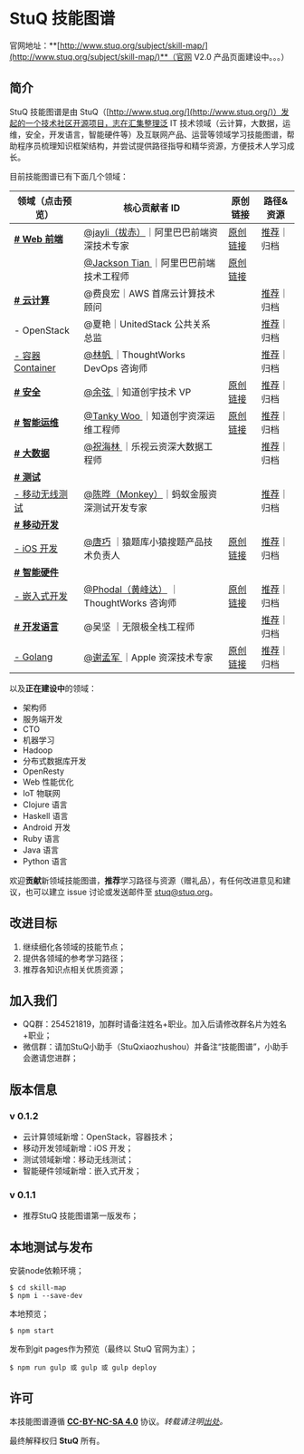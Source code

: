 # StuQ 技能图谱
官网地址：**[http://www.stuq.org/subject/skill-map/](http://www.stuq.org/subject/skill-map/)**（官网 V2.0 产品页面建设中。。。）

## 简介

StuQ 技能图谱是由 StuQ（[http://www.stuq.org/](http://www.stuq.org/)）发起的一个技术社区开源项目，志在汇集整理泛 IT 技术领域（云计算，大数据，运维，安全，开发语言，智能硬件等）及互联网产品、运营等领域学习技能图谱，帮助程序员梳理知识框架结构，并尝试提供路径指导和精华资源，方便技术人学习成长。

目前技能图谱已有下面几个领域：

**领域**（点击预览）| **核心贡献者 ID** | **原创链接** |**路径&资源**
------- | ---- | ---- | ---- | 
[**# Web 前端**](https://github.com/TeamStuQ/skill-map/blob/master/data/frontEnd.md)|[@jayli（拔赤）](https://github.com/jayli/)｜阿里巴巴前端资深技术专家|[原创链接](https://github.com/jayli/jayli.github.com/issues/16)|[推荐](https://github.com/TeamStuQ/skill-map/issues/9)｜归档
||[@Jackson Tian ](https://github.com/JacksonTian)｜阿里巴巴前端技术工程师|[原创链接](https://github.com/JacksonTian/fks)|
[**# 云计算**](https://github.com/TeamStuQ/skill-map/blob/master/data/cloudComputing.md)|@费良宏｜AWS 首席云计算技术顾问||[推荐](https://github.com/TeamStuQ/skill-map/issues/11)｜归档
|- OpenStack|@夏艳｜UnitedStack 公共关系总监||[推荐](https://github.com/TeamStuQ/skill-map/issues/19)｜归档
[- 容器 Container](https://github.com/TeamStuQ/skill-map/blob/master/data/Container.md)|[@林帆 ](https://github.com/linfan)｜ThoughtWorks DevOps 咨询师||[推荐](https://github.com/TeamStuQ/skill-map/issues/20)｜归档
[**# 安全**](https://github.com/TeamStuQ/skill-map/blob/master/data/security.md)|[@余弦 ](https://github.com/evilcos) ｜知道创宇技术 VP|[原创链接](http://blog.knownsec.com/Knownsec_RD_Checklist/v3.0.html)|[推荐](https://github.com/TeamStuQ/skill-map/issues/13)｜归档
[**# 智能运维**](https://github.com/TeamStuQ/skill-map/blob/master/data/IOAM.md)|[@Tanky Woo ](https://github.com/tankywoo)｜知道创宇资深运维工程师|[原创链接](http://blog.knownsec.com/2015/03/how-many-basic-skills-should-a-operation-and-maintenance-engineer-get/)|[推荐](https://github.com/TeamStuQ/skill-map/issues/10)｜归档
[**# 大数据**](https://github.com/TeamStuQ/skill-map/blob/master/data/big-data.md)|[@祝海林 ](https://github.com/allwefantasy)｜乐视云资深大数据工程师||[推荐](https://github.com/TeamStuQ/skill-map/issues/12)｜归档
[**# 测试**]()|||||
[- 移动无线测试](https://github.com/TeamStuQ/skill-map/blob/master/data/mobile-wireless-testing.md)|[@陈晔（Monkey）](https://github.com/monkeytest15)｜蚂蚁金服资深测试开发专家||[推荐](https://github.com/TeamStuQ/skill-map/issues/15)｜归档
[**# 移动开发**]()|||||
[- iOS 开发](https://github.com/TeamStuQ/skill-map/blob/master/data/mobile-dev-iOS.md)|[@唐巧](https://github.com/tangqiaoboy) ｜猿题库小猿搜题产品技术负责人|[原创链接](https://gist.github.com/tangqiaoboy/5fadd9ba398277680b87)|[推荐](https://github.com/TeamStuQ/skill-map/issues/14)｜归档
[**# 智能硬件**]()|||||
[- 嵌入式开发](https://github.com/TeamStuQ/skill-map/blob/master/data/Embedded%EF%BC%8DEngineer.md)|[@Phodal（黄峰达）](https://github.com/phodal) ｜ThoughtWorks 咨询师|[原创链接](https://github.com/phodal/eks)|[推荐](https://github.com/TeamStuQ/skill-map/issues/21)｜归档
[**# 开发语言**]()|@吴坚 ｜无限极全栈工程师||[推荐](https://github.com/TeamStuQ/skill-map/issues/18)｜归档
[- Golang](https://github.com/TeamStuQ/skill-map/blob/master/data/dev-lang-Go.md)|[@谢孟军 ](https://github.com/astaxie) ｜Apple 资深技术专家|[原创链接](https://github.com/astaxie/build-web-application-with-golang)|[推荐](https://github.com/TeamStuQ/skill-map/issues/17)｜归档

以及**正在建设中**的领域：

- 架构师
- 服务端开发
- CTO
- 机器学习
- Hadoop
- 分布式数据库开发
- OpenResty
- Web 性能优化
- IoT 物联网
- Clojure 语言
- Haskell 语言
- Android 开发
- Ruby 语言
- Java 语言
- Python 语言

欢迎**贡献**新领域技能图谱，**推荐**学习路径与资源（赠礼品），有任何改进意见和建议，也可以建立 issue 讨论或发送邮件至 [stuq@stuq.org](mailto:stuq@stuq.org?subject=StuQ技能图谱)。

## 改进目标

1. 继续细化各领域的技能节点；
2. 提供各领域的参考学习路径；
3. 推荐各知识点相关优质资源；

## 加入我们
- QQ群：254521819，加群时请备注姓名+职业。加入后请修改群名片为姓名+职业；
- 微信群：请加StuQ小助手（StuQxiaozhushou）并备注“技能图谱”，小助手会邀请您进群；

## 版本信息

### v 0.1.2
- 云计算领域新增：OpenStack，容器技术；
- 移动开发领域新增：iOS 开发；
- 测试领域新增：移动无线测试；
- 智能硬件领域新增：嵌入式开发；

### v 0.1.1
- 推荐StuQ 技能图谱第一版发布；

## 本地测试与发布

安装node依赖环境；

```
$ cd skill-map
$ npm i --save-dev
```

本地预览；

```
$ npm start
```

发布到git pages作为预览（最终以 StuQ 官网为主）；

```
$ npm run gulp 或 gulp 或 gulp deploy
```

## 许可
本技能图谱遵循 **[CC-BY-NC-SA 4.0](https://creativecommons.org/licenses/by-nc-sa/4.0/)** 协议。*转载请注明[出处](http://www.stuq.org/subject/skill-map/)。*

最终解释权归 **StuQ** 所有。





